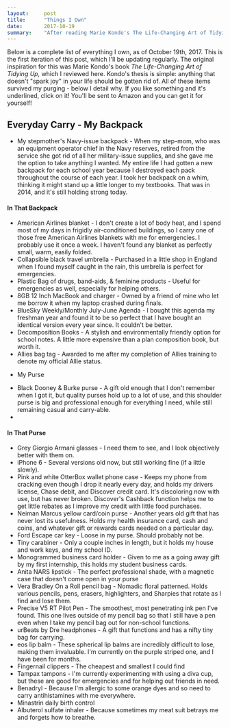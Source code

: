 ```yaml
---
layout:     post
title:      "Things I Own"
date:       2017-10-19
summary:    "After reading Marie Kondo's The Life-Changing Art of Tidying Up I was inspired to get rid of everything I own that doesn't spark joy in my life. In doing so, I had to touch and truly consider throwing away everything I own. Here's what I decided to keep and why."
---
```


Below is a complete list of everything I own, as of October 19th, 2017. This is the first iteration of this post, which I'll be updating regularly. The original inspiration for this was Marie Kondo's book *The Life-Changing Art of Tidying Up,* which I reviewed here. Kondo's thesis is simple: anything that doesn't "spark joy" in your life should be gotten rid of.
All of these items survived my purging - below I detail why. If you like something and it's underlined, click on it! You'll be sent to Amazon and you can get it for yourself!

## Everyday Carry - My Backpack

* My stepmother's Navy-issue backpack - When my step-mom, who was an equipment operator chief in the Navy reserves, retired from the service she got rid of all her military-issue supplies, and she gave me the option to take anything I wanted. My entire life I had gotten a new backpack for each school year because I destroyed each pack throughout the course of each year. I took her backpack on a whim, thinking it might stand up a little longer to my textbooks. That was in 2014, and it's still holding strong today.

#### In That Backpack

* American Airlines blanket - I don't create a lot of body heat, and I spend most of my days in frigidly air-conditioned buildings, so I carry one of those free American Airlines blankets with me for emergencies. I probably use it once a week. I haven't found any blanket as perfectly small, warm, easily folded. 
* Collapsible black travel umbrella - Purchased in a little shop in England when I found myself caught in the rain, this umbrella is perfect for emergencies. 
* Plastic Bag of drugs, band-aids, & feminine products - Useful for emergencies as well, especially for helping others. 
* 8GB 12 Inch MacBook and charger - Owned by a friend of mine who let me borrow it when my laptop crashed during finals.
* BlueSky Weekly/Monthly July-June Agenda - I bought this agenda my freshman year and found it to be so perfect that I have bought an identical version every year since. It couldn't be better. 
* Decomposition Books - A stylish and environmentally friendly option for school notes. A little more expensive than a plan composition book, but worth it. 
* Allies bag tag - Awarded to me after my completion of Allies training to denote my official Allie status. 

- My Purse

* Black Dooney & Burke purse - A gift old enough that I don't remember when I got it, but quality purses hold up to a lot of use, and this shoulder purse is big and professional enough for everything I need, while still remaining casual and carry-able.
*

#### In That Purse

* Grey Giorgio Armani glasses - I need them to see, and I look objectively better with them on.
* iPhone 6 - Several versions old now, but still working fine (if a little slowly).
* Pink and white OtterBox wallet phone case - Keeps my phone from cracking even though I drop it nearly every day, and holds my drivers license, Chase debit, and Discover credit card. It's discoloring now with use, but has never broken. Discover's Cashback function helps me to get little rebates as I improve my credit with little food purchases. 
* Neiman Marcus yellow card/coin purse - Another years old gift that has never lost its usefulness. Holds my health insurance card, cash and coins, and whatever gift or rewards cards needed on a particular day.
* Ford Escape car key - Loose in my purse. Should probably not be.
* Tiny carabiner - Only a couple inches in length, but it holds my house and work keys, and my school ID.
* Monogrammed business card holder - Given to me as a going away gift by my first internship, this holds my student business cards. 
* Anita NARS lipstick - The perfect professional shade, with a magnetic case that doesn't come open in your purse
* Vera Bradley On a Roll pencil bag - Nomadic floral patterned. Holds various pencils, pens, erasers, highlighters, and Sharpies that rotate as I find and lose them.
* Precise V5 RT Pilot Pen - The smoothest, most penetrating ink pen I've found. This one lives outside of my pencil bag so that I still have a pen even when I take my pencil bag out for non-school functions.
* urBeats by Dre headphones - A gift that functions and has a nifty tiny bag for carrying. 
* eos lip balm - These spherical lip balms are incredibly difficult to lose, making them invaluable. I'm currently on the purple striped one, and I have been for months.
* Fingernail clippers - The cheapest and smallest I could find
* Tampax tampons - I'm currently experimenting with using a diva cup, but these are good for emergencies and for helping out friends in need. 
* Benadryl - Because I'm allergic to some orange dyes and so need to carry antihistamines with me everywhere. 
* Minastrin daily birth control
* Albuterol sulfate inhaler - Because sometimes my meat suit betrays me and forgets how to breathe. 